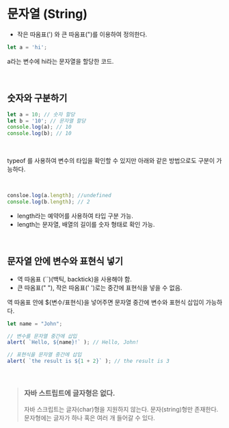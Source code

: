 # 문자열 (String)

- 작은 따옴표(') 와 큰 따옴표(")를 이용하여 정의한다.

``` js
let a = 'hi';
```
a라는 변수에 hi라는 문자열을 할당한 코드.

<br>

## 숫자와 구분하기

``` js
let a = 10; // 숫자 할당
let b = '10'; // 문자열 할당
console.log(a); // 10
console.log(b); // 10
```
<br>

typeof 를 사용하여 변수의 타입을 확인할 수 있지만 아래와 같은 방법으로도 구분이 가능하다.

<br>

``` js
consloe.log(a.length); //undefined
console.log(b.length); // 2
```

- length라는 예약어를 사용하여 타입 구분 가능.
- length는 문자열, 배열의 길이를 숫자 형태로 확인 가능.

<br>

## 문자열 안에 변수와 표현식 넣기

- 역 따옴표 (``)(백틱, backtick)을 사용해야 함.
- 큰 따옴표(" "), 작은 따옴표(' ')로는 중간에 표현식을 넣을 수 없음.

역 따옴표 안에 ${변수/표현식}을 넣어주면 문자열 중간에 변수와 표현식 삽입이 가능하다.
``` js
let name = "John";

// 변수를 문자열 중간에 삽입
alert( `Hello, ${name}!` ); // Hello, John!

// 표현식을 문자열 중간에 삽입
alert( `the result is ${1 + 2}` ); // the result is 3
```

<br>

> ### 자바 스트립트에 글자형은 없다.
> 자바 스크립트는 글자(char)형을 지원하지 않는다. 문자(string)형만 존재한다. 문자형에는 글자가 하나 혹은 여러 개 들어갈 수 있다.